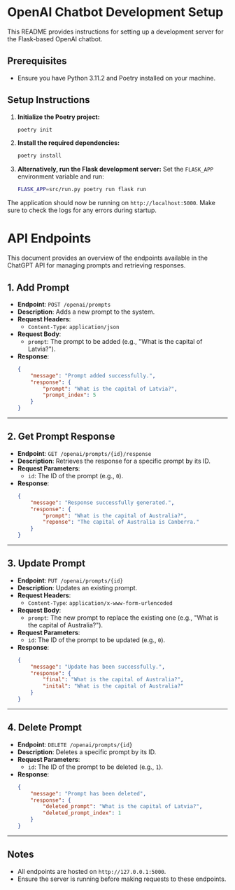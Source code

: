 # OpenAI Chatbot Development Setup

This README provides instructions for setting up a development server for the Flask-based OpenAI chatbot.

## Prerequisites
- Ensure you have Python 3.11.2 and Poetry installed on your machine.

## Setup Instructions

1. **Initialize the Poetry project:**
   ```bash
   poetry init
   ```

2. **Install the required dependencies:**
   ```bash
   poetry install
   ```

3. **Alternatively, run the Flask development server:**
   Set the `FLASK_APP` environment variable and run:
   ```bash
   FLASK_APP=src/run.py poetry run flask run
   ```

The application should now be running on `http://localhost:5000`.
Make sure to check the logs for any errors during startup.



# API Endpoints

This document provides an overview of the endpoints available in the ChatGPT API for managing prompts and retrieving responses.

## 1. Add Prompt

- **Endpoint**: `POST /openai/prompts`
- **Description**: Adds a new prompt to the system.
- **Request Headers**:
  - `Content-Type`: `application/json`
- **Request Body**:
  - `prompt`: The prompt to be added (e.g., "What is the capital of Latvia?").
- **Response**: 
  ```json
  {
      "message": "Prompt added successfully.",
      "response": {
          "prompt": "What is the capital of Latvia?",
          "prompt_index": 5
      }
  }
  ```

---

## 2. Get Prompt Response

- **Endpoint**: `GET /openai/prompts/{id}/response`
- **Description**: Retrieves the response for a specific prompt by its ID.
- **Request Parameters**:
  - `id`: The ID of the prompt (e.g., `0`).
- **Response**: 
  ```json
  {
      "message": "Response successfully generated.",
      "response": {
          "prompt": "What is the capital of Australia?",
          "reponse": "The capital of Australia is Canberra."
      }
  }
  ```

---

## 3. Update Prompt

- **Endpoint**: `PUT /openai/prompts/{id}`
- **Description**: Updates an existing prompt.
- **Request Headers**:
  - `Content-Type`: `application/x-www-form-urlencoded`
- **Request Body**:
  - `prompt`: The new prompt to replace the existing one (e.g., "What is the capital of Australia?").
- **Request Parameters**:
  - `id`: The ID of the prompt to be updated (e.g., `0`).
- **Response**: 
  ```json
  {
      "message": "Update has been successfully.",
      "response": {
          "final": "What is the capital of Australia?",
          "inital": "What is the capital of Australia?"
      }
  }
  ```

---

## 4. Delete Prompt

- **Endpoint**: `DELETE /openai/prompts/{id}`
- **Description**: Deletes a specific prompt by its ID.
- **Request Parameters**:
  - `id`: The ID of the prompt to be deleted (e.g., `1`).
- **Response**: 
  ```json
  {
      "message": "Prompt has been deleted",
      "response": {
          "deleted_prompt": "What is the capital of Latvia?",
          "deleted_prompt_index": 1
      }
  }
  ```

---

## Notes

- All endpoints are hosted on `http://127.0.0.1:5000`.
- Ensure the server is running before making requests to these endpoints.
